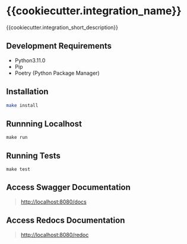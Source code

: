 # {{cookiecutter.integration_name}}

{{cookiecutter.integration_short_description}}

## Development Requirements

- Python3.11.0
- Pip
- Poetry (Python Package Manager)

## Installation

```sh
make install
```

## Runnning Localhost

`make run`


## Running Tests

`make test`

## Access Swagger Documentation

> <http://localhost:8080/docs>

## Access Redocs Documentation

> <http://localhost:8080/redoc>